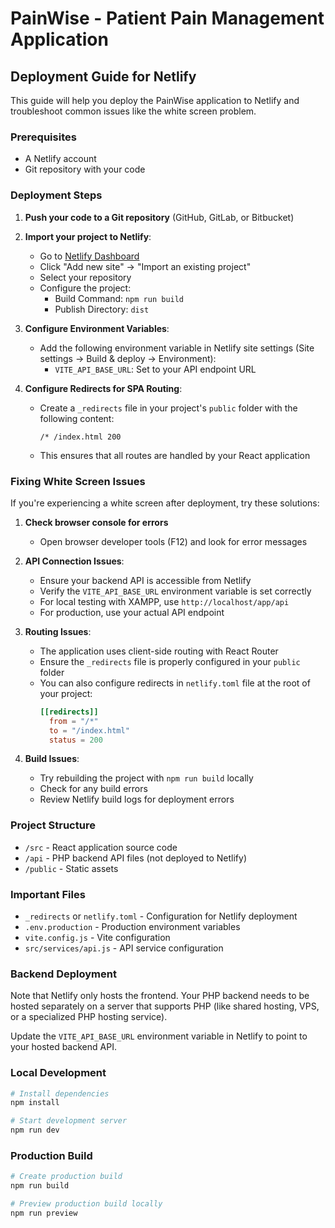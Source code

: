 # PainWise - Patient Pain Management Application

## Deployment Guide for Netlify

This guide will help you deploy the PainWise application to Netlify and troubleshoot common issues like the white screen problem.

### Prerequisites

- A Netlify account
- Git repository with your code

### Deployment Steps

1. **Push your code to a Git repository** (GitHub, GitLab, or Bitbucket)

2. **Import your project to Netlify**:
   - Go to [Netlify Dashboard](https://app.netlify.com/)
   - Click "Add new site" → "Import an existing project"
   - Select your repository
   - Configure the project:
     - Build Command: `npm run build`
     - Publish Directory: `dist`

3. **Configure Environment Variables**:
   - Add the following environment variable in Netlify site settings (Site settings → Build & deploy → Environment):
     - `VITE_API_BASE_URL`: Set to your API endpoint URL

4. **Configure Redirects for SPA Routing**:
   - Create a `_redirects` file in your project's `public` folder with the following content:
     ```
     /* /index.html 200
     ```
   - This ensures that all routes are handled by your React application

### Fixing White Screen Issues

If you're experiencing a white screen after deployment, try these solutions:

1. **Check browser console for errors**
   - Open browser developer tools (F12) and look for error messages

2. **API Connection Issues**:
   - Ensure your backend API is accessible from Netlify
   - Verify the `VITE_API_BASE_URL` environment variable is set correctly
   - For local testing with XAMPP, use `http://localhost/app/api`
   - For production, use your actual API endpoint

3. **Routing Issues**:
   - The application uses client-side routing with React Router
   - Ensure the `_redirects` file is properly configured in your `public` folder
   - You can also configure redirects in `netlify.toml` file at the root of your project:
     ```toml
     [[redirects]]
       from = "/*"
       to = "/index.html"
       status = 200
     ```

4. **Build Issues**:
   - Try rebuilding the project with `npm run build` locally
   - Check for any build errors
   - Review Netlify build logs for deployment errors

### Project Structure

- `/src` - React application source code
- `/api` - PHP backend API files (not deployed to Netlify)
- `/public` - Static assets

### Important Files

- `_redirects` or `netlify.toml` - Configuration for Netlify deployment
- `.env.production` - Production environment variables
- `vite.config.js` - Vite configuration
- `src/services/api.js` - API service configuration

### Backend Deployment

Note that Netlify only hosts the frontend. Your PHP backend needs to be hosted separately on a server that supports PHP (like shared hosting, VPS, or a specialized PHP hosting service).

Update the `VITE_API_BASE_URL` environment variable in Netlify to point to your hosted backend API.

### Local Development

```bash
# Install dependencies
npm install

# Start development server
npm run dev
```

### Production Build

```bash
# Create production build
npm run build

# Preview production build locally
npm run preview
```